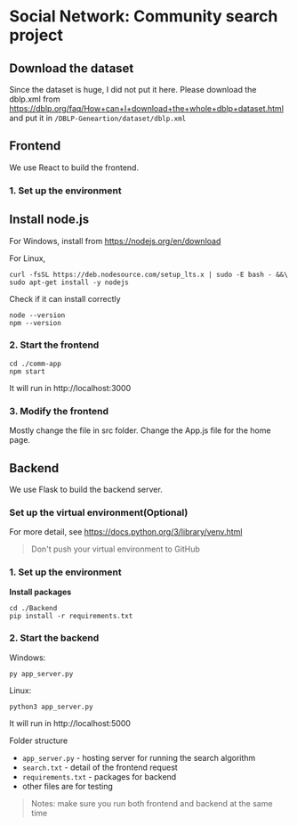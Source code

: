 # Social Network: Community search project
## Download the dataset
Since the dataset is huge, I did not put it here. Please download the dblp.xml from https://dblp.org/faq/How+can+I+download+the+whole+dblp+dataset.html and put it in `/DBLP-Geneartion/dataset/dblp.xml`
## Frontend
We use React to build the frontend.
### 1. Set up the environment
**Install node.js**
---
For Windows, install from https://nodejs.org/en/download

For Linux, 
```
curl -fsSL https://deb.nodesource.com/setup_lts.x | sudo -E bash - &&\
sudo apt-get install -y nodejs
```
Check if it can install correctly
```
node --version
npm --version
```
### 2. Start the frontend
```
cd ./comm-app
npm start
```
It will run in http://localhost:3000
### 3. Modify the frontend
Mostly change the file in src folder. Change the App.js file for the home page.

## Backend
We use Flask to build the backend server.
### Set up the virtual environment(Optional)
For more detail, see https://docs.python.org/3/library/venv.html
> Don't push your virtual environment to GitHub
### 1. Set up the environment
**Install packages**
```
cd ./Backend
pip install -r requirements.txt
```
### 2. Start the backend
Windows:
```
py app_server.py
```
Linux:
```
python3 app_server.py
```
It will run in http://localhost:5000

Folder structure
- `app_server.py` - hosting server for running the search algorithm
- `search.txt` - detail of the frontend request
- `requirements.txt` - packages for backend
- other files are for testing

> Notes: make sure you run both frontend and backend at the same time
